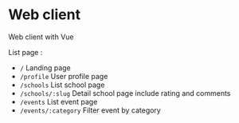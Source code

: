 # Web client

Web client with Vue

List page : 
- `/` Landing page 
- `/profile` User profile page 
- `/schools` List school page 
- `/schools/:slug` Detail school page include rating and comments 
- `/events` List event page 
- `/events/:category` Filter event by category

